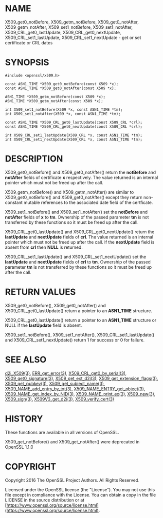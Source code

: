 # NAME

X509\_get0\_notBefore, X509\_getm\_notBefore, X509\_get0\_notAfter,
X509\_getm\_notAfter, X509\_set1\_notBefore, X509\_set1\_notAfter,
X509\_CRL\_get0\_lastUpdate, X509\_CRL\_get0\_nextUpdate, X509\_CRL\_set1\_lastUpdate,
X509\_CRL\_set1\_nextUpdate - get or set certificate or CRL dates

# SYNOPSIS

    #include <openssl/x509.h>

    const ASN1_TIME *X509_get0_notBefore(const X509 *x);
    const ASN1_TIME *X509_get0_notAfter(const X509 *x);

    ASN1_TIME *X509_getm_notBefore(const X509 *x);
    ASN1_TIME *X509_getm_notAfter(const X509 *x);

    int X509_set1_notBefore(X509 *x, const ASN1_TIME *tm);
    int X509_set1_notAfter(X509 *x, const ASN1_TIME *tm);

    const ASN1_TIME *X509_CRL_get0_lastUpdate(const X509_CRL *crl);
    const ASN1_TIME *X509_CRL_get0_nextUpdate(const X509_CRL *crl);

    int X509_CRL_set1_lastUpdate(X509_CRL *x, const ASN1_TIME *tm);
    int X509_CRL_set1_nextUpdate(X509_CRL *x, const ASN1_TIME *tm);

# DESCRIPTION

X509\_get0\_notBefore() and X509\_get0\_notAfter() return the **notBefore**
and **notAfter** fields of certificate **x** respectively. The value
returned is an internal pointer which must not be freed up after
the call.

X509\_getm\_notBefore() and X509\_getm\_notAfter() are similar to
X509\_get0\_notBefore() and X509\_get0\_notAfter() except they return
non-constant mutable references to the associated date field of
the certficate.

X509\_set1\_notBefore() and X509\_set1\_notAfter() set the **notBefore**
and **notAfter** fields of **x** to **tm**. Ownership of the passed
parameter **tm** is not transferred by these functions so it must
be freed up after the call.

X509\_CRL\_get0\_lastUpdate() and X509\_CRL\_get0\_nextUpdate() return the
**lastUpdate** and **nextUpdate** fields of **crl**. The value
returned is an internal pointer which must not be freed up after
the call. If the **nextUpdate** field is absent from **crl** then
**NULL** is returned.

X509\_CRL\_set1\_lastUpdate() and X509\_CRL\_set1\_nextUpdate() set the **lastUpdate**
and **nextUpdate** fields of **crl** to **tm**. Ownership of the passed parameter
**tm** is not transferred by these functions so it must be freed up after the
call.

# RETURN VALUES

X509\_get0\_notBefore(), X509\_get0\_notAfter() and X509\_CRL\_get0\_lastUpdate()
return a pointer to an **ASN1\_TIME** structure.

X509\_CRL\_get0\_lastUpdate() return a pointer to an **ASN1\_TIME** structure
or NULL if the **lastUpdate** field is absent.

X509\_set1\_notBefore(), X509\_set1\_notAfter(), X509\_CRL\_set1\_lastUpdate() and
X509\_CRL\_set1\_nextUpdate() return 1 for success or 0 for failure.

# SEE ALSO

[d2i\_X509(3)](http://man.he.net/man3/d2i_X509),
[ERR\_get\_error(3)](http://man.he.net/man3/ERR_get_error),
[X509\_CRL\_get0\_by\_serial(3)](http://man.he.net/man3/X509_CRL_get0_by_serial),
[X509\_get0\_signature(3)](http://man.he.net/man3/X509_get0_signature),
[X509\_get\_ext\_d2i(3)](http://man.he.net/man3/X509_get_ext_d2i),
[X509\_get\_extension\_flags(3)](http://man.he.net/man3/X509_get_extension_flags),
[X509\_get\_pubkey(3)](http://man.he.net/man3/X509_get_pubkey),
[X509\_get\_subject\_name(3)](http://man.he.net/man3/X509_get_subject_name),
[X509\_NAME\_add\_entry\_by\_txt(3)](http://man.he.net/man3/X509_NAME_add_entry_by_txt),
[X509\_NAME\_ENTRY\_get\_object(3)](http://man.he.net/man3/X509_NAME_ENTRY_get_object),
[X509\_NAME\_get\_index\_by\_NID(3)](http://man.he.net/man3/X509_NAME_get_index_by_NID),
[X509\_NAME\_print\_ex(3)](http://man.he.net/man3/X509_NAME_print_ex),
[X509\_new(3)](http://man.he.net/man3/X509_new),
[X509\_sign(3)](http://man.he.net/man3/X509_sign),
[X509V3\_get\_d2i(3)](http://man.he.net/man3/X509V3_get_d2i),
[X509\_verify\_cert(3)](http://man.he.net/man3/X509_verify_cert)

# HISTORY

These functions are available in all versions of OpenSSL.

X509\_get\_notBefore() and X509\_get\_notAfter() were deprecated in OpenSSL
1.1.0

# COPYRIGHT

Copyright 2016 The OpenSSL Project Authors. All Rights Reserved.

Licensed under the OpenSSL license (the "License").  You may not use
this file except in compliance with the License.  You can obtain a copy
in the file LICENSE in the source distribution or at
[https://www.openssl.org/source/license.html](https://www.openssl.org/source/license.html).
